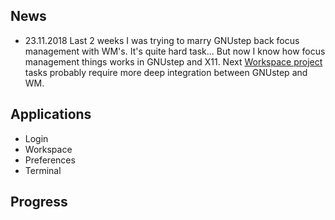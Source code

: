 ## News

* 23.11.2018
    Last 2 weeks I was trying to marry GNUstep back focus management with WM's.
    It's quite hard task... But now I know how focus management things works in GNUstep and X11.
    Next [Workspace project](https://github.com/trunkmaster/nextspace/projects/4) tasks probably require more deep 
    integration between GNUstep and WM.

## Applications
* Login
* Workspace
* Preferences
* Terminal

## Progress
